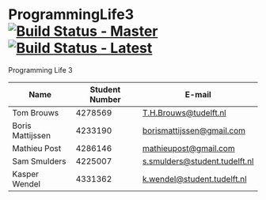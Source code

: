 # ProgrammingLife3 [![Build Status - Master](https://travis-ci.org/ProgrammingLife3/ProgrammingLife3.svg?branch=master)](https://travis-ci.org/ProgrammingLife3/ProgrammingLife3) [![Build Status - Latest](https://travis-ci.org/ProgrammingLife3/ProgrammingLife3.svg)](https://travis-ci.org/ProgrammingLife3/ProgrammingLife3)
Programming Life 3

| Name             | Student Number | E-mail                       |
|------------------|----------------|------------------------------|
| Tom Brouws       | 4278569        | T.H.Brouws@tudelft.nl        |
| Boris Mattijssen | 4233190        | borismattijssen@gmail.com    |
| Mathieu Post     | 4286146        | mathieupost@gmail.com        |
| Sam Smulders     | 4225007        | s.smulders@student.tudelft.nl|
| Kasper Wendel    | 4331362        | k.wendel@student.tudelft.nl  |

